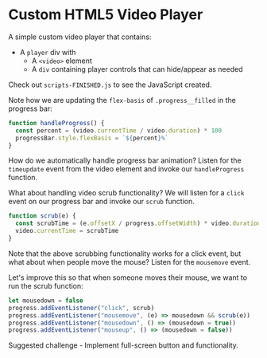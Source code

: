 # Custom HTML5 Video Player

A simple custom video player that contains:

- A `player` div with
  - A `<video>` element
  - A `div` containing player controls that can hide/appear as needed

Check out `scripts-FINISHED.js` to see the JavaScript created.

Note how we are updating the `flex-basis` of `.progress__filled` in the progress bar:

```js
function handleProgress() {
  const percent = (video.currentTime / video.duration) * 100
  progressBar.style.flexBasis = `${percent}%`
}
```

How do we automatically handle progress bar animation? Listen for the `timeupdate` event from the video element and invoke our `handleProgress` function.

What about handling video scrub functionality? We will listen for a `click` event on our progress bar and invoke our `scrub` function.

```js
function scrub(e) {
  const scrubTime = (e.offsetX / progress.offsetWidth) * video.duration
  video.currentTime = scrubTime
}
```

Note that the above scrubbing functionality works for a click event, but what about when people move the mouse? Listen for the `mousemove` event.

Let's improve this so that when someone moves their mouse, we want to run the scrub function:

```js
let mousedown = false
progress.addEventListener("click", scrub)
progress.addEventListener("mousemove", (e) => mousedown && scrub(e))
progress.addEventListener("mousedown", () => (mousedown = true))
progress.addEventListener("mouseup", () => (mousedown = false))
```

Suggested challenge - Implement full-screen button and functionality.
